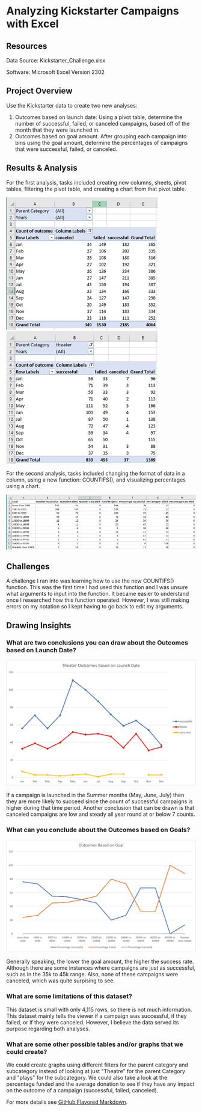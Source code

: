 # Analyzing Kickstarter Campaigns with Excel

## Resources
Data Source: Kickstarter_Challenge.xlsx

Software: Microsoft Excel Version 2302

## Project Overview

Use the Kickstarter data to create two new analyses: 
1. Outcomes based on launch date: Using a pivot table, determine the number of successful, failed, or canceled campaigns, based off of the month that they were launched in.
2. Outcomes based on goal amount. After grouping each campaign into bins using the goal amount, determine the percentages of campaigns that were successful, failed, or canceled. 

## Results & Analysis

For the first analysis, tasks included creating new columns, sheets, pivot tables, filtering the pivot table, and creating a chart from that pivot table. 

![Screenshot](https://github.com/kenlo94/kickstarter_analysis/blob/main/Images/Pivot_table1.PNG) ![Screenshot](https://github.com/kenlo94/kickstarter_analysis/blob/main/Images/Pivot_table2.PNG)

For the second analysis, tasks included changing the format of data in a column, using a new function: COUNTIFS(), and visualizing percentages using a chart.

![Screenshot](https://github.com/kenlo94/kickstarter_analysis/blob/main/Images/Outcomes_Goals_Table.png)

## Challenges

A challenge I ran into was learning how to use the new COUNTIFS() function. This was the first time I had used this function and I was unsure what arguments to input into the function. It became easier to understand once I researched how this function operated. However, I was still making errors on my notation so I kept having to go back to edit my arguments.

## Drawing Insights

### What are two conclusions you can draw about the Outcomes based on Launch Date?

![Screenshot](https://github.com/kenlo94/kickstarter_analysis/blob/main/Images/Outcome_vs_Launch.png)

If a campaign is launched in the Summer months (May, June, July) then they are more likely to succeed since the count of successful campaigns is higher during that time period. Another conclusion that can be drawn is that canceled campaigns are low and steady all year round at or below 7 counts.

### What can you conclude about the Outcomes based on Goals?

![Screenshot](https://github.com/kenlo94/kickstarter_analysis/blob/main/Images/Outcome_vs_Goals.png)

Generally speaking, the lower the goal amount, the higher the success rate. Although there are some instances where campaigns are just as successful, such as in the 35k to 45k range. Also, none of these campaigns were canceled, which was quite surpising to see.

### What are some limitations of this dataset?

This dataset is small with only 4,115 rows, so there is not much information. This dataset mainly tells the viewer if a campaign was successful, if they failed, or if they were canceled. However, I believe the data served its purpose regarding both analyses.

### What are some other possible tables and/or graphs that we could create?

We could create graphs using different filters for the parent category and subcategory instead of looking at just "Theatre" for the parent Category and "plays" for the subcategory. We could also take a look at the percentage funded and the average donation to see if they have any impact on the outcome of a campaign (successful, failed, canceled).

For more details see [GitHub Flavored Markdown](https://guides.github.com/features/mastering-markdown/).
